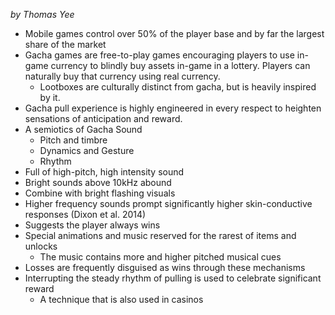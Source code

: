 *by Thomas Yee*

- Mobile games control over 50% of the player base and by far the largest share of the market
- Gacha games are free-to-play games encouraging players to use in-game currency to blindly buy assets in-game in a lottery. Players can naturally buy that currency using real currency.
	- Lootboxes are culturally distinct from gacha, but is heavily inspired by it.
- Gacha pull experience is highly engineered in every respect to heighten sensations of anticipation and reward.
- A semiotics of Gacha Sound
	- Pitch and timbre
	- Dynamics and Gesture
	- Rhythm
- Full of high-pitch, high intensity sound
- Bright sounds above 10kHz abound
- Combine with bright flashing visuals
- Higher frequency sounds prompt significantly higher skin-conductive responses (Dixon et al. 2014)
- Suggests the player always wins
- Special animations and music reserved for the rarest of items and unlocks
	- The music contains more and higher pitched musical cues
- Losses are frequently disguised as wins through these mechanisms
- Interrupting the steady rhythm of pulling is used to celebrate significant reward
	- A technique that is also used in casinos
